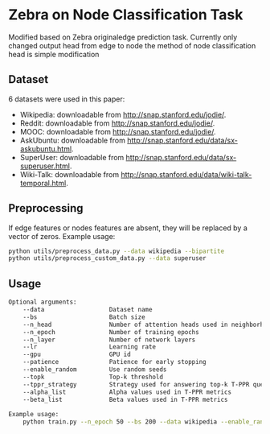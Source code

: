 Zebra on Node Classification Task
====================================

Modified based on Zebra originaledge prediction task. Currently only changed output head from edge to node
the method of node classification head is simple modification

## Dataset
6 datasets were used in this paper:

- Wikipedia: downloadable from http://snap.stanford.edu/jodie/.
- Reddit: downloadable from http://snap.stanford.edu/jodie/.
- MOOC: downloadable from http://snap.stanford.edu/jodie/.
- AskUbuntu: downloadable from http://snap.stanford.edu/data/sx-askubuntu.html.
- SuperUser: downloadable from http://snap.stanford.edu/data/sx-superuser.html.
- Wiki-Talk: downloadable from http://snap.stanford.edu/data/wiki-talk-temporal.html.

## Preprocessing
If edge features or nodes features are absent, they will be replaced by a vector of zeros. Example usage:
```sh
python utils/preprocess_data.py --data wikipedia --bipartite
python utils/preprocess_custom_data.py --data superuser
```


## Usage
```sh
Optional arguments:
    --data                  Dataset name
    --bs                    Batch size
    --n_head                Number of attention heads used in neighborhood aggregation
    --n_epoch               Number of training epochs
    --n_layer               Number of network layers
    --lr                    Learning rate
    --gpu                   GPU id
    --patience              Patience for early stopping
    --enable_random         Use random seeds
    --topk                  Top-k threshold
    --tppr_strategy         Strategy used for answering top-k T-PPR query [streaming|pruning]
    --alpha_list            Alpha values used in T-PPR metrics
    --beta_list             Beta values used in T-PPR metrics
    
Example usage:
    python train.py --n_epoch 50 --bs 200 --data wikipedia --enable_random  --tppr_strategy streaming  --topk 20 --alpha_list 0.1 0.1 --beta_list 0.5 0.95 --gpu 0
```
